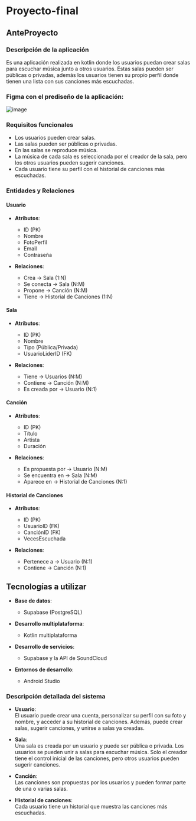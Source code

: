 # Proyecto-final
## AnteProyecto

### Descripción de la aplicación
Es una aplicación realizada en kotlin donde los usuarios puedan crear salas para escuchar música junto a otros usuarios. Estas salas pueden ser públicas o privadas, además los usuarios tienen su propio perfil donde tienen una lista con sus canciones más escuchadas.

### Figma con el prediseño de la aplicación:
![image](https://github.com/user-attachments/assets/d40abcd9-891d-42ff-b53a-708b208c571b)

### Requisitos funcionales
- Los usuarios pueden crear salas.
- Las salas pueden ser públicas o privadas.
- En las salas se reproduce música.
- La música de cada sala es seleccionada por el creador de la sala, pero los otros usuarios pueden sugerir canciones.
- Cada usuario tiene su perfil con el historial de canciones más escuchadas.

### Entidades y Relaciones

#### Usuario
- **Atributos**:  
  - ID (PK)  
  - Nombre  
  - FotoPerfil  
  - Email  
  - Contraseña  

- **Relaciones**:  
  - Crea -> Sala (1:N)  
  - Se conecta -> Sala (N:M)  
  - Propone -> Canción (N:M)  
  - Tiene -> Historial de Canciones (1:N)

#### Sala
- **Atributos**:  
  - ID (PK)  
  - Nombre  
  - Tipo (Pública/Privada)  
  - UsuarioLiderID (FK)  

- **Relaciones**:  
  - Tiene -> Usuarios (N:M)  
  - Contiene -> Canción (N:M)  
  - Es creada por -> Usuario (N:1)

#### Canción
- **Atributos**:  
  - ID (PK)  
  - Título  
  - Artista  
  - Duración  

- **Relaciones**:  
  - Es propuesta por -> Usuario (N:M)  
  - Se encuentra en -> Sala (N:M)  
  - Aparece en -> Historial de Canciones (N:1)

#### Historial de Canciones
- **Atributos**:  
  - ID (PK)  
  - UsuarioID (FK)  
  - CanciónID (FK)  
  - VecesEscuchada  

- **Relaciones**:  
  - Pertenece a -> Usuario (N:1)  
  - Contiene -> Canción (N:1)

## Tecnologías a utilizar

- **Base de datos**:  
  - Supabase (PostgreSQL)

- **Desarrollo multiplataforma**:  
  - Kotlin multiplataforma

- **Desarrollo de servicios**:  
  - Supabase y la API de SoundCloud

- **Entornos de desarrollo**:  
  - Android Studio

### Descripción detallada del sistema

- **Usuario**:  
  El usuario puede crear una cuenta, personalizar su perfil con su foto y nombre, y acceder a su historial de canciones. Además, puede crear salas, sugerir canciones, y unirse a salas ya creadas.
  
- **Sala**:  
  Una sala es creada por un usuario y puede ser pública o privada. Los usuarios se pueden unir a salas para escuchar música. Solo el creador tiene el control inicial de las canciones, pero otros usuarios pueden sugerir canciones.
  
- **Canción**:  
  Las canciones son propuestas por los usuarios y pueden formar parte de una o varias salas.

- **Historial de canciones**:  
  Cada usuario tiene un historial que muestra las canciones más escuchadas.

